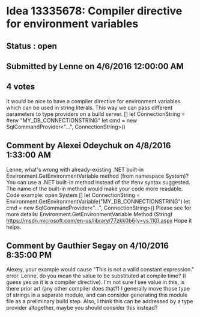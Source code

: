 # Idea 13335678: Compiler directive for environment variables #

## Status : open

## Submitted by Lenne on 4/6/2016 12:00:00 AM

## 4 votes

It would be nice to have a compiler directive for environment variables which can be used in string literals.
This way we can pass different parameters to type providers on a build server.
[<Literal>]
let ConnectionString = #env "MY_DB_CONNECTIONSTRING"
let cmd = new SqlCommandProvider<"...", ConnectionString>()


## Comment by Alexei Odeychuk on 4/8/2016 1:33:00 AM

Lenne, what's wrong with already-existing .NET built-in Environment.GetEnvironmentVariable method (from namespace System)?
You can use a .NET built-in method instead of the #env syntax suggested. The name of the built-in method would make your code more readable.
Code example:
open System
[<Literal>]
let ConnectionString = Environment.GetEnvironmentVariable("MY_DB_CONNECTIONSTRING")
let cmd = new SqlCommandProvider<"...", ConnectionString>()
Please see for more details:
Environment.GetEnvironmentVariable Method (String)
https://msdn.microsoft.com/en-us/library/77zkk0b6(v=vs.110).aspx
Hope it helps.

## Comment by Gauthier Segay on 4/10/2016 8:35:00 PM

Alexey, your example would cause "This is not a valid constant expression." error.
Lenne, do you mean the value to be substituted at compile time? (I guess yes as it is a compiler directive).
I'm not sure I see value in this, is there prior art (any other compiler does that?)
I generally move those type of strings in a separate module, and can consider generating this module file as a preliminary build step.
Also, I think this can be addressed by a type provider altogether, maybe you should consider this instead?
